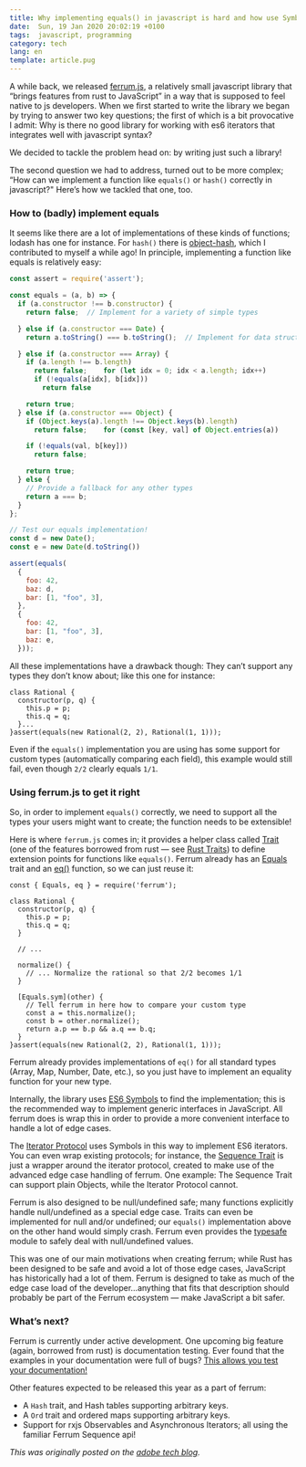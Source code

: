 ```yaml
---
title: Why implementing equals() in javascript is hard and how use Symbols to do it correctly!
date:  Sun, 19 Jan 2020 20:02:19 +0100
tags:  javascript, programming
category: tech
lang: en
template: article.pug
---
```


A while back, we released [ferrum.js](https://github.com/adobe/ferrum),
a relatively small javascript library that “brings features from rust to
JavaScript” in a way that is supposed to feel native to js developers.
When we first started to write the library we began by trying to answer
two key questions; the first of which is a bit provocative I admit: Why
is there no good library for working with es6 iterators that integrates
well with javascript syntax?

We decided to tackle the problem head on: by writing just such a
library!

The second question we had to address, turned out to be more complex;
“How can we implement a function like `equals()` or `hash()` correctly
in javascript?" Here’s how we tackled that one, too.

### How to (badly) implement equals

It seems like there are a lot of implementations of these kinds of
functions; lodash has one for instance. For `hash()` there is
[object-hash](https://github.com/puleos/object-hash), which I
contributed to myself a while ago! In principle, implementing a
function like equals is relatively easy:

```js
const assert = require('assert');

const equals = (a, b) => {
  if (a.constructor !== b.constructor) {
    return false;  // Implement for a variety of simple types

  } else if (a.constructor === Date) {
    return a.toString() === b.toString();  // Implement for data structures using recursion

  } else if (a.constructor === Array) {
    if (a.length !== b.length)
      return false;    for (let idx = 0; idx < a.length; idx++)
      if (!equals(a[idx], b[idx]))
        return false

    return true;
  } else if (a.constructor === Object) {
    if (Object.keys(a).length !== Object.keys(b).length)
      return false;    for (const [key, val] of Object.entries(a))

    if (!equals(val, b[key]))
      return false;

    return true;
  } else {
    // Provide a fallback for any other types
    return a === b;
  }
};

// Test our equals implementation!
const d = new Date();
const e = new Date(d.toString())

assert(equals(
  {
    foo: 42,
    baz: d,
    bar: [1, "foo", 3],
  },
  {
    foo: 42,
    bar: [1, "foo", 3],
    baz: e,
  }));
```

All these implementations have a drawback though: They can’t support any
types they don’t know about; like this one for instance:

```
class Rational {
  constructor(p, q) {
    this.p = p;
    this.q = q;
  }...
}assert(equals(new Rational(2, 2), Rational(1, 1)));
```

Even if the `equals()` implementation you are using has some support for
custom types (automatically comparing each field), this example would
still fail, even though `2/2` clearly equals `1/1`.

### Using ferrum.js to get it right

So, in order to implement `equals()` correctly, we need to support all
the types your users might want to create; the function needs to be
extensible!

Here is where `ferrum.js` comes in; it provides a helper class called
[Trait](https://www.ferrumjs.org/module-trait-Trait.html) (one of the
features borrowed from rust — see [Rust
Traits](https://doc.rust-lang.org/1.8.0/book/traits.html)) to define
extension points for functions like `equals()`. Ferrum already has an
[Equals](https://www.ferrumjs.org/module-stdtraits-Equals.html) trait
and an [eq()](https://www.ferrumjs.org/module-stdtraits.html#~eq)
function, so we can just reuse it:

``` ie if ig ih ii ij ik ct
const { Equals, eq } = require('ferrum');

class Rational {
  constructor(p, q) {
    this.p = p;
    this.q = q;
  }

  // ...

  normalize() {
    // ... Normalize the rational so that 2/2 becomes 1/1
  }

  [Equals.sym](other) {
    // Tell ferrum in here how to compare your custom type
    const a = this.normalize();
    const b = other.normalize();
    return a.p == b.p && a.q == b.q;
  }
}assert(equals(new Rational(2, 2), Rational(1, 1)));
```

Ferrum already provides implementations of `eq()` for all standard types
(Array, Map, Number, Date, etc.), so you just have to implement an
equality function for your new type.

Internally, the library uses [ES6 Symbols](https://developer.mozilla.org/en-US/docs/Web/JavaScript/Reference/Global_Objects/Symbol)
to find the implementation; this is the recommended way to implement
generic interfaces in JavaScript. All ferrum does is wrap this in order
to provide a more convenient interface to handle a lot of edge cases.

The [Iterator Protocol](https://developer.mozilla.org/en-US/docs/Web/JavaScript/Reference/Iteration_protocols)
uses Symbols in this way to implement ES6 iterators. You can even wrap
existing protocols; for instance, the [Sequence Trait](https://www.ferrumjs.org/module-sequence-Sequence.html) is just a
wrapper around the iterator protocol, created to make use of the
advanced edge case handling of ferrum. One example: The Sequence Trait
can support plain Objects, while the Iterator Protocol cannot.

Ferrum is also designed to be null/undefined safe; many functions
explicitly handle null/undefined as a special edge case. Traits can even
be implemented for null and/or undefined; our `equals()` implementation
above on the other hand would simply crash. Ferrum even provides the
[typesafe](https://www.ferrumjs.org/module-typesafe.html) module to
safely deal with null/undefined values.

This was one of our main motivations when creating ferrum; while Rust
has been designed to be safe and avoid a lot of those edge cases,
JavaScript has historically had a lot of them. Ferrum is designed to
take as much of the edge case load of the developer…anything that fits
that description should probably be part of the Ferrum ecosystem — make
JavaScript a bit safer.

### What’s next?

Ferrum is currently under active development. One upcoming big feature
(again, borrowed from rust) is documentation testing. Ever found that
the examples in your documentation were full of bugs? [This allows you
test your documentation!](https://github.com/adobe/ferrum.doctest/)

Other features expected to be released this year as a part of ferrum:

  - A `Hash` trait, and Hash tables supporting arbitrary keys.
  - A `Ord` trait and ordered maps supporting arbitrary keys.
  - Support for rxjs Observables and Asynchronous
    Iterators; all using the familiar Ferrum Sequence api!

*This was originally posted on the [adobe tech blog](https://medium.com/adobetech/ferrum-traits-a32309a613e7).*
